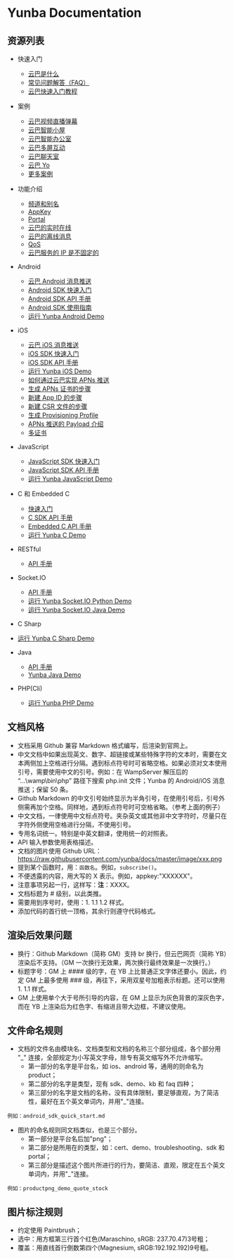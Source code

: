 # Yunba Documentation

## 资源列表

- 快速入门
  - [云巴是什么](product_kb_whats_yunba.md)
  - [常见问题解答（FAQ）](product_faq.md)
  - [云巴快速入门教程](product_kb_yunba_quick_start.md)

- 案例
  - [云巴视频直播弹幕](https://github.com/yunbademo/yunba-live-video) 
  - [云巴智能小屋](https://github.com/yunbademo/yunba-smarthome) 
  - [云巴智能办公室](https://github.com/yunbademo/yunba-smartoffice)
  - [云巴多屏互动](https://github.com/yunbademo/yunba-multi-screen) 
  - [云巴聊天室](https://github.com/yunbademo/yunba-chatroom)  
  - [云巴 Yo](https://github.com/yunbademo/YunBa-Yo)
  - [更多案例](https://github.com/yunbademo) 

- 功能介绍
  - [频道和别名](product_kb_topic_and_alias.md)
  - [AppKey](product_kb_app_key.md)
  - [Portal](product_kb_portal.md)
  - [云巴的实时在线](product_kb_presence.md)
  - [云巴的离线消息](product_kb_offline_message.md)
  - [QoS](product_kb_qos.md)
  - [云巴服务的 IP 是不固定的](product_kb_yunba_unfixed_ip.md)

- Android
  - [云巴 Android 消息推送](android_kb_android_push.md)
  - [Android SDK 快速入门](android_sdk_quick_start.md)
  - [Android SDK API 手册](android_sdk_api_manual.md)
  - [Android SDK 使用指南](android_sdk_tutorial.md)
  - [运行 Yunba Android Demo](android_demo_quick_start.md)

- iOS
  - [云巴 iOS 消息推送](ios_kb_ios_push.md)
  - [iOS SDK 快速入门](ios_sdk_quick_start.md)
  - [iOS SDK API 手册](ios_sdk_api_manual.md)
  - [运行 Yunba iOS Demo](ios_demo_quick_start.md)
  - [如何通过云巴实现 APNs 推送](ios_kb_apns_implementation.md)
  - [生成 APNs 证书的步骤](ios_kb_create_apns_certificate.md)
  - [新建 App ID 的步骤](ios_kb_create_app_id.md)
  - [新建 CSR 文件的步骤](ios_kb_create_csr_file.md)
  - [生成 Provisioning Profile](ios_kb_create_provisioning_profile.md)
  - [APNs 推送的 Payload 介绍](ios_kb_payload.md)
  - [多证书](ios_kb_multiple_certificates.md)

- JavaScript
  - [JavaScript SDK 快速入门](js_sdk_quick_start.md)
  - [JavaScript SDK API 手册](js_sdk_api_manual.md)
  - [运行 Yunba JavaScript Demo](js_demo_quick_start.md)

- C 和 Embedded C
  - [快速入门](c_sdk_quick_start.md)
  - [C SDK API 手册](c_sdk_api_manual.md)
  - [Embedded C API 手册](embeddedc_sdk_api_manual.md)
  - [运行 Yunba C Demo](c_demo_quick_start.md)

- RESTful
  - [API 手册](restful_api_api_manual.md)

- Socket.IO
  - [API 手册](socketio_api_api_manual.md)
  - [运行 Yunba Socket.IO Python Demo](socketiopython_demo_quick_start.md)
  - [运行 Yunba Socket.IO Java Demo](SocketIOjava_demo_quick_start.md)

- C Sharp
 -  [运行 Yunba C Sharp Demo](csharp_demo_quick_start.md)
 
- Java
  - [API 手册](java_sdk_api_manual.md)
  - [Yunba Java Demo](java_demo_quick_start.md)

- PHP(Cli)
  - [运行 Yunba PHP Demo](php_demo_quick_start.md)

## 文档风格

- 文档采用 Github 兼容 Markdown 格式编写，后渲染到官网上。
- 中文文档中如果出现英文、数字、超链接或某些特殊字符的文本时，需要在文本两侧加上空格进行分隔。遇到标点符号时可省略空格。如果必须对文本使用引号，需要使用中文的引号。例如：在 WampServer 解压后的 “...\wamp\bin\php” 路径下搜索 php.init 文件；Yunba 的 Android/iOS 消息推送；保留 50 条。
- Github Markdown 的中文引号始终显示为半角引号，在使用引号后，引号外侧需再加个空格。同样地，遇到标点符号时可空格省略。（参考上面的例子）
- 中文文档，一律使用中文标点符号。夹杂英文或其他非中文字符时，尽量只在字符外侧使用空格进行分隔，不使用引号。
- 专用名词统一。特别是中英文翻译，使用统一的对照表。
- API 输入参数使用表格描述。
- 文档的图片使用 Github URL：https://raw.githubusercontent.com/yunba/docs/master/image/xxx.png
- 提到某个函数时，用：`函数名`。例如，`subscribe()`。
- 不便透露的内容，用大写的 X 表示。例如，appkey:"XXXXXX"。
- 注意事项另起一行，这样写：**注**：XXXX。
- 文档标题为 # 级别，以此类推。
- 需要用到序号时，使用：1. 1.1 1.2 样式。
- 添加代码的首行统一顶格，其余行则遵守代码格式。

## 渲染后效果问题
- 换行：Github Markdown（简称 GM）支持 br 换行，但云巴网页（简称 YB）渲染后不支持。（GM 一次换行无效果，两次换行最终效果是一次换行。）
- 标题字号：GM 上 #### 级的字，在 YB 上比普通正文字体还要小。因此，约定 GM 上最多使用 ### 级，再往下，采用双星号加粗表示标题。还可以使用 1. 1.1 样式。
- GM 上使用单个大于号所引导的内容，在 GM 上显示为灰色背景的深灰色字，而在 YB 上渲染后为红色字、有缩进且带大边框，不建议使用。

## 文件命名规则

- 文档的文件名由模块名、文档类型和文档的名称三个部分组成，各个部分用 "_" 连接，全部规定为小写英文字母，除专有英文缩写外不允许缩写。
  - 第一部分的名字是平台名，如 ios、android 等，通用的则命名为 product；
  - 第二部分的名字是类型，现有 sdk、demo、kb 和 faq 四种；
  - 第三部分的名字是文档的名称，没有具体限制，要足够直观，为了简洁性，最好在五个英文单词内，并用"_"连接。

`例如：android_sdk_quick_start.md`

- 图片的命名规则同文档类似，也是三个部分。
  - 第一部分是平台名后加"png"；
  - 第二部分是所用在的类型，如：cert、demo、troubleshooting、sdk 和 portal；
  - 第三部分是描述这个图片所进行的行为，要简洁、直观，限定在五个英文单词内，并用"_"连接。

`例如：productpng_demo_quote_stock`

## 图片标注规则

- 约定使用 Paintbrush；
- 选中：用方框第三行首个红色(Maraschino, sRGB: 237.70.47)3号粗；
- 覆盖：用直线首行倒数第四个(Magnesium, sRGB:192.192.192)9号粗。
